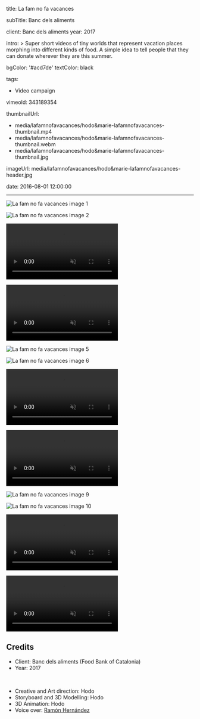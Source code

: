 title: La fam no fa vacances

subTitle: Banc dels aliments

client: Banc dels aliments
year: 2017

intro: >
  Super short videos of tiny worlds that represent vacation places morphing into different kinds of food. A simple idea to tell people that they can donate wherever they are this summer.

bgColor: '#acd7de'
textColor: black

tags:
  - Video campaign

vimeoId: 343189354

thumbnailUrl:
  - media/lafamnofavacances/hodo&marie-lafamnofavacances-thumbnail.mp4
  - media/lafamnofavacances/hodo&marie-lafamnofavacances-thumbnail.webm
  - media/lafamnofavacances/hodo&marie-lafamnofavacances-thumbnail.jpg

imageUrl: media/lafamnofavacances/hodo&marie-lafamnofavacances-header.jpg

date: 2016-08-01 12:00:00



---

<!-- This is a 2x gallery sample -->
<!-- Always add a linebreak between images -->
<!-- It needs two images between paragraph tags -->
<div class="gallery gallery-2">

![La fam no fa vacances image 1](/media/lafamnofavacances/hodo&marie-lafamnofavacances-1.jpg)

![La fam no fa vacances image 2](/media/lafamnofavacances/hodo&marie-lafamnofavacances-2.jpg)

</div>

<!-- This is a 2x VIDEO gallery -->
<!-- Always add a linebreak between images -->
<!-- It needs two images between paragraph tags -->
<div class="gallery gallery-video gallery-2">

<p>
	<video playsinline="playsinline" muted>
			<source src="/media/lafamnofavacances/hodo&marie-lafamnofavacances-3.mp4" type="video/mp4">
			<source src="/media/lafamnofavacances/hodo&marie-lafamnofavacances-3.webm" type="video/webm">
	</video>
</p>

<p>
	<video playsinline="playsinline" muted>
			<source src="/media/lafamnofavacances/hodo&marie-lafamnofavacances-4.mp4" type="video/mp4">
			<source src="/media/lafamnofavacances/hodo&marie-lafamnofavacances-4.webm" type="video/webm">
	</video>
</p>


</div>


<!-- This is a 2x gallery sample -->
<!-- Always add a linebreak between images -->
<!-- It needs two images between paragraph tags -->
<div class="gallery gallery-2">

![La fam no fa vacances image 5](/media/lafamnofavacances/hodo&marie-lafamnofavacances-5.jpg)

![La fam no fa vacances image 6](/media/lafamnofavacances/hodo&marie-lafamnofavacances-6.jpg)

</div>





<!-- This is a 2x VIDEO gallery -->
<!-- Always add a linebreak between images -->
<!-- It needs two images between paragraph tags -->
<div class="gallery gallery-2">

<p>
	<video playsinline="playsinline" muted>
			<source src="/media/lafamnofavacances/hodo&marie-lafamnofavacances-7.mp4" type="video/mp4">
			<source src="/media/lafamnofavacances/hodo&marie-lafamnofavacances-7.webm" type="video/webm">
	</video>
</p>

<p>
	<video playsinline="playsinline" muted>
			<source src="/media/lafamnofavacances/hodo&marie-lafamnofavacances-8.mp4" type="video/mp4">
			<source src="/media/lafamnofavacances/hodo&marie-lafamnofavacances-8.webm" type="video/webm">
	</video>
</p>


</div>


<!-- This is a 2x gallery sample -->
<!-- Always add a linebreak between images -->
<!-- It needs two images between paragraph tags -->
<div class="gallery gallery-2">

![La fam no fa vacances image 9](/media/lafamnofavacances/hodo&marie-lafamnofavacances-9.jpg)

![La fam no fa vacances image 10](/media/lafamnofavacances/hodo&marie-lafamnofavacances-10.jpg)

</div>



<!-- This is a 2x VIDEO gallery -->
<!-- Always add a linebreak between images -->
<!-- It needs two images between paragraph tags -->
<div class="gallery gallery-2">

<p>
	<video playsinline="playsinline" muted>
			<source src="/media/lafamnofavacances/hodo&marie-lafamnofavacances-11.mp4" type="video/mp4">
			<source src="/media/lafamnofavacances/hodo&marie-lafamnofavacances-11.webm" type="video/webm">
	</video>
</p>

<p>
	<video playsinline="playsinline" muted>
			<source src="/media/lafamnofavacances/hodo&marie-lafamnofavacances-12.mp4" type="video/mp4">
			<source src="/media/lafamnofavacances/hodo&marie-lafamnofavacances-12.webm" type="video/webm">
	</video>
</p>


</div>



<!-- Sample credits secion -->
## Credits

* Client: Banc dels aliments (Food Bank of Catalonia)
* Year: 2017  
  
<br>

* Creative and Art direction: Hodo
* Storyboard and 3D Modelling: Hodo
* 3D Animation: Hodo
* Voice over: <a href="http://www.ramonhernandez.cat/" target="_blank">Ramón Hernández</a>
